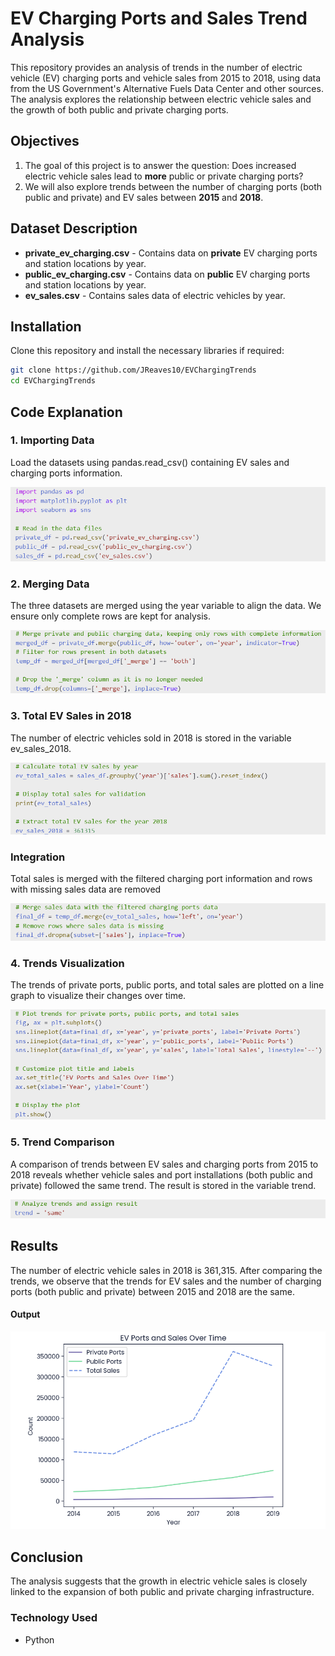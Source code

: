 # EV Charging Ports and Sales Trend Analysis

This repository provides an analysis of trends in the number of electric vehicle (EV) charging ports and vehicle sales from 2015 to 2018, using data from the US Government's Alternative Fuels Data Center and other sources. The analysis explores the relationship between electric vehicle sales and the growth of both public and private charging ports.

## Objectives
1. The goal of this project is to answer the question: Does increased electric vehicle sales lead to **more** public or private charging ports?
2. We will also explore trends between the number of charging ports (both public and private) and EV sales between **2015** and **2018**.

## Dataset Description
- **private_ev_charging.csv** - Contains data on **private** EV charging ports and station locations by year.
- **public_ev_charging.csv** - Contains data on **public** EV charging ports and station locations by year.
- **ev_sales.csv** - Contains sales data of electric vehicles by year.

## Installation
Clone this repository and install the necessary libraries if required:
```bash
git clone https://github.com/JReaves10/EVChargingTrends
cd EVChargingTrends
```

## Code Explanation
### 1. Importing Data
Load the datasets using pandas.read_csv() containing EV sales and charging ports information.

![](first.png)

### 2. Merging Data
The three datasets are merged using the year variable to align the data. We ensure only complete rows are kept for analysis.

![](second.png)

### 3. Total EV Sales in 2018
The number of electric vehicles sold in 2018 is stored in the variable ev_sales_2018.

![](third.png)

### Integration
Total sales is merged with the filtered charging port information and rows with missing sales data are removed

![](fourth.png)

### 4. Trends Visualization
The trends of private ports, public ports, and total sales are plotted on a line graph to visualize their changes over time.

![](fifth.png)

### 5. Trend Comparison
A comparison of trends between EV sales and charging ports from 2015 to 2018 reveals whether vehicle sales and port installations (both public and private) followed the same trend. The result is stored in the variable trend.

![](trend.png)

## Results
The number of electric vehicle sales in 2018 is 361,315. After comparing the trends, we observe that the trends for EV sales and the number of charging ports (both public and private) between 2015 and 2018 are the same.

#### Output
![](sixth.png)

## Conclusion
The analysis suggests that the growth in electric vehicle sales is closely linked to the expansion of both public and private charging infrastructure.

### Technology Used
- Python
